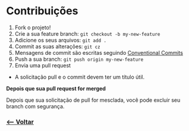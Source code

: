 # Contribuições

1. Fork o projeto!
2. Crie a sua feature branch: `git checkout -b my-new-feature`
3. Adicione os seus arquivos:  `git add .`
4. Commit as suas alterações: `git cz`
5. Mensagens de commit são escritas seguindo [Conventional Commits](https://www.conventionalcommits.org/en/v1.0.0/)
6. Push a sua branch: `git push origin my-new-feature`
7. Envia uma pull request

- A solicitação pull e o commit devem ter um título útil.

**Depois que sua pull request for merged**

Depois que sua solicitação de pull for mesclada, você pode excluir seu branch com segurança.

### [<-- Voltar](https://github.com/weslenmartins/guia-de-referencia-git/)
